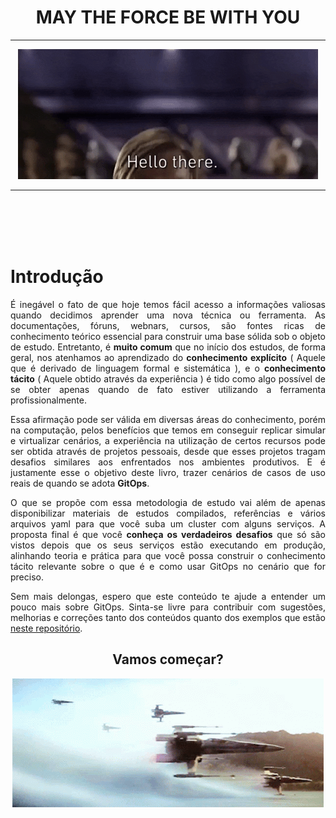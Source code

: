 <h1 align="center">MAY THE FORCE BE WITH YOU</h1>

---
<p align="center">
  <img src="img/hello_there.gif" />
</p>

---
<br><br><br><br>

# Introdução

<p align="justify">
É inegável o fato de que hoje temos fácil acesso a informações valiosas quando decidimos aprender uma nova técnica ou ferramenta. As documentações, fóruns, webnars, cursos, são fontes ricas de conhecimento teórico essencial para construir uma base sólida sob o objeto de estudo. Entretanto, é <b>muito comum</b> que no início dos estudos, de forma geral, nos atenhamos ao aprendizado do <b>conhecimento explícito</b> ( Aquele que é derivado de linguagem formal e sistemática ), e o <b>conhecimento tácito</b> ( Aquele obtido através da experiência ) é tido como algo possível de se obter apenas quando de fato estiver utilizando a ferramenta profissionalmente.
</p>

<p align="justify">
Essa afirmação pode ser válida em diversas áreas do conhecimento, porém na computação, pelos benefícios que temos em conseguir replicar simular e virtualizar cenários, a experiência na utilização de certos recursos pode ser obtida através de projetos pessoais, desde que esses projetos tragam desafios similares aos enfrentados nos ambientes produtivos. E é justamente esse o objetivo deste livro, trazer cenários de casos de uso reais de quando se adota <b>GitOps</b>.
</p>

<p align="justify">
O que se propõe com essa metodologia de estudo vai além de apenas disponibilizar materiais de estudos compilados, referências e vários arquivos yaml para que você suba um cluster com alguns serviços. A proposta final é que você <b>conheça os verdadeiros desafios</b> que só são vistos depois que os seus serviços estão executando em produção, alinhando teoria e prática para que você possa construir o conhecimento tácito relevante sobre o que é e como usar GitOps no cenário que for preciso.
</p>

<p align="justify">
Sem mais delongas, espero que este conteúdo te ajude a entender um pouco mais sobre GitOps. Sinta-se livre para contribuir com sugestões, melhorias e correções tanto dos conteúdos quanto dos exemplos que estão <a target="_blank" href="https://github.com/fernando-msilva/gitops-examples" >neste repositório</a>.
</p>

<h2 align="center">Vamos começar?</h2>

<p align="center">
  <img src="img/get-started.gif" />
</p>